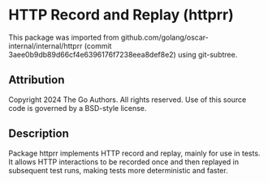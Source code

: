 # HTTP Record and Replay (httprr)

This package was imported from github.com/golang/oscar-internal/internal/httprr (commit 3aee0b9db89d66cf4e6396176f7238eea8def8e2) using git-subtree.

## Attribution

Copyright 2024 The Go Authors. All rights reserved.
Use of this source code is governed by a BSD-style license.

## Description

Package httprr implements HTTP record and replay, mainly for use in tests. It allows HTTP interactions to be recorded once and then replayed in subsequent test runs, making tests more deterministic and faster.